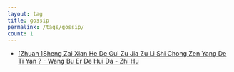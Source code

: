 ```yaml
---
layout: tag
title: gossip
permalink: /tags/gossip/
count: 1
---
```


- [[Zhuan ]Sheng Zai Xian He De Gui Zu Jia Zu Li Shi Chong Zen Yang De Ti Yan ? - Wang Bu Er De Hui Da - Zhi Hu ](https://blog.caref.xyz/phys/abc-physics/)
